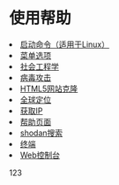 # 使用帮助

<li><a href='#start'>启动命令（适用于Linux）</a></li>
<li><a href=''>菜单选项</a></li>
<li><a href=''>社会工程学</a></li>
<li><a href=''>病毒攻击</a></li>
<li><a href=''>HTML5网站克隆</a></li>
<li><a href=''>全球定位</a></li>
<li><a href=''>获取IP</a></li>
<li><a href=''>帮助页面</a></li>
<li><a href=''>shodan搜索</a></li>
<li><a href=''>终端</a></li>
<li><a href=''>Web控制台</a></li>

<p name='start'>123</P>
